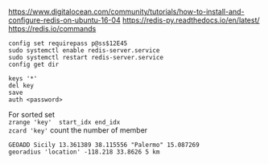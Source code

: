 https://www.digitalocean.com/community/tutorials/how-to-install-and-configure-redis-on-ubuntu-16-04
https://redis-py.readthedocs.io/en/latest/  
https://redis.io/commands  

`config set requirepass p@ss$12E45`  
`sudo systemctl enable redis-server.service`  
`sudo systemctl restart redis-server.service`  
`config get dir `  

`keys '*'`  
`del key`  
`save`  
`auth <password>`  

For sorted set  
`zrange 'key'  start_idx end_idx`  
`zcard 'key'`  count the number of member  


`GEOADD Sicily 13.361389 38.115556 "Palermo" 15.087269`  
`georadius 'location' -118.218 33.8626 5 km`  
